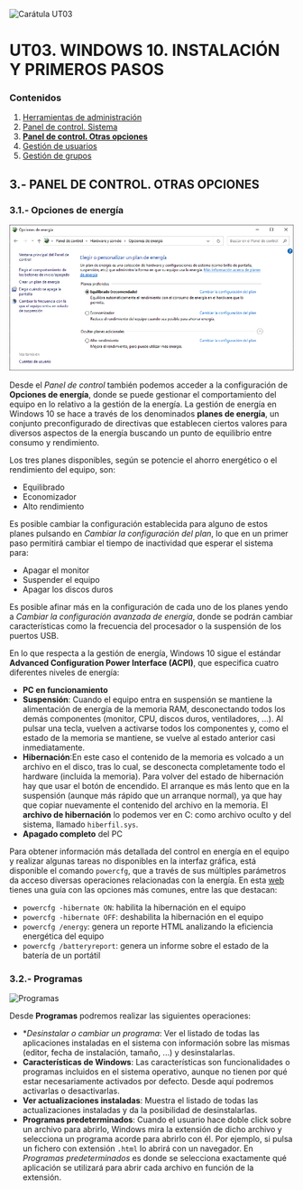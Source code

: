 ![Carátula UT03](imgs/caratula_ut03.png)

# UT03. WINDOWS 10. INSTALACIÓN Y PRIMEROS PASOS

### Contenidos

1. [Herramientas de administración](01_herramientas_administración.md)
2. [Panel de control. Sistema](02_sistema.md)
3. [**Panel de control. Otras opciones**](03_otras_opciones.md)
4. [Gestión de usuarios](04_usuarios.md)
5. [Gestión de grupos](05_grupos.md)


## 3.- PANEL DE CONTROL. OTRAS OPCIONES

### 3.1.- Opciones de energía

![Opciones de energía](imgs/energía.png)

Desde el *Panel de control* también podemos acceder a la configuración de **Opciones de energía**, donde se puede gestionar el comportamiento del equipo en lo relativo a la gestión de la energía. La gestión de energía en Windows 10 se hace a través de los denominados **planes de energía**, un conjunto preconfigurado de directivas que establecen ciertos valores para diversos aspectos de la energía buscando un punto de equilibrio entre consumo y rendimiento.

Los tres planes disponibles, según se potencie el ahorro energético o el rendimiento del equipo, son:

- Equilibrado
- Economizador
- Alto rendimiento

Es posible cambiar la configuración establecida para alguno de estos planes pulsando en *Cambiar la configuración del plan*, lo que en un primer paso permitirá cambiar el tiempo de inactividad que esperar el sistema para:

- Apagar el monitor
- Suspender el equipo
- Apagar los discos duros

Es posible afinar más en la configuración de cada uno de los planes yendo a *Cambiar la configuración avanzada de energía*, donde se podrán cambiar características como la frecuencia del procesador o la suspensión de los puertos USB.

En lo que respecta a la gestión de energía, Windows 10 sigue el estándar **Advanced Configuration Power Interface (ACPI)**, que especifica cuatro diferentes niveles de energía:

- **PC en funcionamiento**
- **Suspensión**: Cuando el equipo entra en suspensión se mantiene la alimentación de energía de la memoria RAM, desconectando todos los demás componentes (monitor, CPU, discos duros, ventiladores, …). Al pulsar una tecla, vuelven a activarse todos los componentes y, como el estado de la memoria se mantiene, se vuelve al estado anterior casi inmediatamente.
- **Hibernación**:En este caso el contenido de la memoria es volcado a un archivo en el disco, tras lo cual, se desconecta completamente todo el hardware (incluida la memoria). Para volver del estado de hibernación hay que usar el botón de encendido. El arranque es más lento que en la suspensión (aunque más rápido que un arranque normal), ya que hay que copiar nuevamente el contenido del archivo en la memoria. El **archivo de hibernación** lo podemos ver en C: como archivo oculto y del sistema, llamado `hiberfil.sys`.
- **Apagado completo** del PC

Para obtener información más detallada del control en energía en el equipo y realizar algunas tareas no disponibles en la interfaz gráfica, está disponible el comando `powercfg`, que a través de sus múltiples parámetros da acceso diversas operaciones relacionadas con la energía. En esta [web](https://www.softzone.es/windows-10/como-se-hace/comandos-basicos-dominar-powercfg/) tienes una guía con las opciones más comunes, entre las que destacan:

- `powercfg -hibernate ON`: habilita la hibernación en el equipo
- `powercfg -hibernate OFF`: deshabilita la hibernación en el equipo
- `powercfg /energy`: genera un reporte HTML analizando la eficiencia energética del equipo
- `powercfg /batteryreport`: genera un informe sobre el estado de la batería de un portátil


### 3.2.- Programas

![Programas](imgs/programas.png)

Desde **Programas** podremos realizar las siguientes operaciones:

- **Desinstalar o cambiar un programa*: Ver el listado de todas las aplicaciones instaladas en el sistema con información sobre las mismas (editor, fecha de instalación, tamaño, ...) y desinstalarlas.
- **Características de Windows**: Las características son funcionalidades o programas incluidos en el sistema operativo, aunque no tienen por qué estar necesariamente activados por defecto. Desde aquí podremos activarlas o desactivarlas.
- **Ver actualizaciones instaladas**: Muestra el listado de todas las actualizaciones instaladas y da la posibilidad de desinstalarlas.
- **Programas predeterminados**: Cuando el usuario hace doble click sobre un archivo para abrirlo, Windows mira la extensión de dicho archivo y selecciona un programa acorde para abrirlo con él. Por ejemplo, si pulsa un fichero con extensión `.html` lo abrirá con un navegador. En *Programas predeterminados* es donde se selecciona exactamente qué aplicación se utilizará para abrir cada archivo en función de la extensión.

